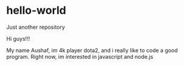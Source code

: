 # hello-world
Just another repository

Hi guys!!!

My name Aushaf, im 4k player dota2, and i really like to code a good program. 
Right now, im interested in javascript and node.js
